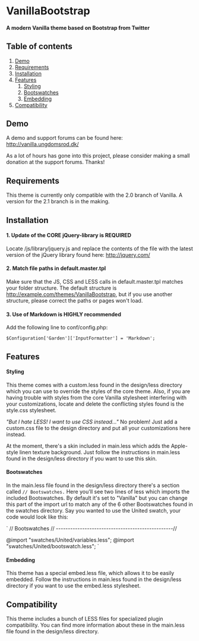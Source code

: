 VanillaBootstrap
================

#### A modern Vanilla theme based on Bootstrap from Twitter

Table of contents
-----------------

1. [Demo](#demo)
2. [Requirements](#requirements)
3. [Installation](#installation)
4. [Features](#features)
	1. [Styling](#styling)
	1. [Bootswatches](#bootswatches)
	2. [Embedding](#embedding)
5. [Compatibility](#compatibility)


Demo
----

A demo and support forums can be found here: http://vanilla.ungdomsrod.dk/

As a lot of hours has gone into this project, please consider making a small donation at the support forums. Thanks!


Requirements
------------

This theme is currently only compatible with the 2.0 branch of Vanilla. A version for the 2.1 branch is in the making.


Installation
------------

#### 1. Update of the CORE jQuery-library is REQUIRED

Locate /js/library/jquery.js and replace the contents of the file with the latest version of the jQuery library found here: http://jquery.com/

#### 2. Match file paths in default.master.tpl

Make sure that the JS, CSS and LESS calls in default.master.tpl matches your folder structure. The default structure is http://example.com/themes/VanillaBootstrap, but if you use another structure, please correct the paths or pages won't load.

#### 3. Use of Markdown is HIGHLY recommended

Add the following line to conf/config.php:
	
	$Configuration['Garden']['InputFormatter'] = 'Markdown';


Features
--------

#### Styling

This theme comes with a custom.less found in the design/less directory which you can use to override the styles of the core theme. Also, if you are having trouble with styles from the core Vanilla stylesheet interfering with your customizations, locate and delete the conflicting styles found is the style.css stylesheet.

_"But I hate LESS! I want to use CSS instead…"_ No problem! Just add a custom.css file to the design directory and put all your customizations here instead.

At the moment, there's a skin included in main.less which adds the Apple-style linen texture background. Just follow the instructions in main.less found in the design/less directory if you want to use this skin.

#### Bootswatches

In the main.less file found in the design/less directory there's a section called `// Bootswatches.` Here you'll see two lines of less which imports the included Bootswatches. By default it's set to "Vanilla" but you can change this part of the import url to match any of the 6 other Bootswatches found in the swatches directory. Say you wanted to use the United swatch, your code would look like this:

`
// Bootswatches
// -------------------------------------------------//
 
@import "swatches/United/variables.less";
@import "swatches/United/bootswatch.less";
`

#### Embedding

This theme has a special embed.less file, which allows it to be easily embedded. Follow the instructions in main.less found in the design/less directory if you want to use the embed.less stylesheet.


Compatibility
-------------

This theme includes a bunch of LESS files for specialized plugin compatibility. You can find more information about these in the main.less file found in the design/less directory.